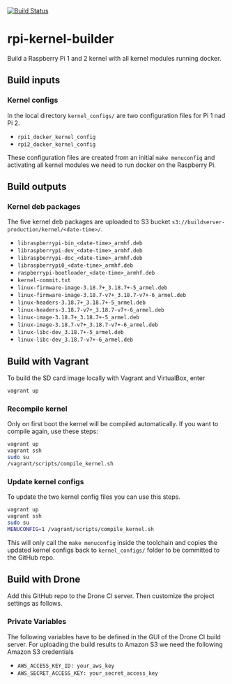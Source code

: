 [![Build Status](https://builder.hypriot.com/api/badge/github.com/hypriot/rpi-kernel-builder/status.svg?branch=master)](https://builder.hypriot.com/github.com/hypriot/rpi-kernel-builder)
# rpi-kernel-builder

Build a Raspberry Pi 1 and 2 kernel with all kernel modules running docker.

## Build inputs

### Kernel configs

In the local directory `kernel_configs/` are two configuration files for Pi 1 nad Pi 2.

* `rpi1_docker_kernel_config`
* `rpi2_docker_kernel_config`

These configuration files are created from an initial `make menuconfig` and activating all kernel modules we need to run docker on the Raspberry Pi.

## Build outputs

### Kernel deb packages

The five kernel deb packages are uploaded to S3 bucket `s3://buildserver-production/kernel/<date-time>/`.

* `libraspberrypi-bin_<date-time>_armhf.deb`
* `libraspberrypi-dev_<date-time>_armhf.deb`
* `libraspberrypi-doc_<date-time>_armhf.deb`
* `libraspberrypi0_<date-time>_armhf.deb`
* `raspberrypi-bootloader_<date-time>_armhf.deb`
* `kernel-commit.txt`
* `linux-firmware-image-3.18.7+_3.18.7+-5_armel.deb`
* `linux-firmware-image-3.18.7-v7+_3.18.7-v7+-6_armel.deb`
* `linux-headers-3.18.7+_3.18.7+-5_armel.deb`
* `linux-headers-3.18.7-v7+_3.18.7-v7+-6_armel.deb`
* `linux-image-3.18.7+_3.18.7+-5_armel.deb`
* `linux-image-3.18.7-v7+_3.18.7-v7+-6_armel.deb`
* `linux-libc-dev_3.18.7+-5_armel.deb`
* `linux-libc-dev_3.18.7-v7+-6_armel.deb`

## Build with Vagrant

To build the SD card image locally with Vagrant and VirtualBox, enter

```bash
vagrant up
```

### Recompile kernel

Only on first boot the kernel will be compiled automatically.
If you want to compile again, use these steps:

```bash
vagrant up
vagrant ssh
sudo su
/vagrant/scripts/compile_kernel.sh
```

### Update kernel configs

To update the two kernel config files you can use this steps.

```bash
vagrant up
vagrant ssh
sudo su
MENUCONFIG=1 /vagrant/scripts/compile_kernel.sh
```

This will only call the `make menuconfig` inside the toolchain and copies the updated kernel configs back to `kernel_configs/` folder to be committed to the GitHub repo.


## Build with Drone

Add this GitHub repo to the Drone CI server. Then customize the project settings as follows.

### Private Variables

The following variables have to be defined in the GUI of the Drone CI build server.
For uploading the build results to Amazon S3 we need the following Amazon S3 credentials

* `AWS_ACCESS_KEY_ID: your_aws_key`
* `AWS_SECRET_ACCESS_KEY: your_secret_access_key`

